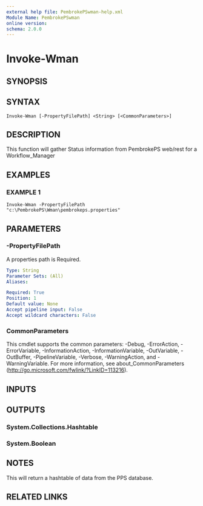 ```yaml
---
external help file: PembrokePSwman-help.xml
Module Name: PembrokePSwman
online version:
schema: 2.0.0
---
```


# Invoke-Wman

## SYNOPSIS

## SYNTAX

```
Invoke-Wman [-PropertyFilePath] <String> [<CommonParameters>]
```

## DESCRIPTION
This function will gather Status information from PembrokePS web/rest for a Workflow_Manager

## EXAMPLES

### EXAMPLE 1
```
Invoke-Wman -PropertyFilePath "c:\PembrokePS\Wman\pembrokeps.properties"
```

## PARAMETERS

### -PropertyFilePath
A properties path is Required.

```yaml
Type: String
Parameter Sets: (All)
Aliases:

Required: True
Position: 1
Default value: None
Accept pipeline input: False
Accept wildcard characters: False
```

### CommonParameters
This cmdlet supports the common parameters: -Debug, -ErrorAction, -ErrorVariable, -InformationAction, -InformationVariable, -OutVariable, -OutBuffer, -PipelineVariable, -Verbose, -WarningAction, and -WarningVariable.
For more information, see about_CommonParameters (http://go.microsoft.com/fwlink/?LinkID=113216).

## INPUTS

## OUTPUTS

### System.Collections.Hashtable

### System.Boolean

## NOTES
This will return a hashtable of data from the PPS database.

## RELATED LINKS
